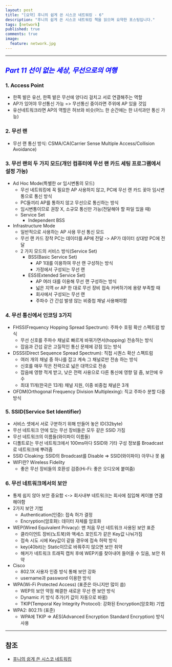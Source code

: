 ```yaml
---
layout: post
title: "[요약] 후니의 쉽게 쓴 시스코 네트워킹 - 6"
description: "후니의 쉽게 쓴 시스코 네트워킹 책을 읽으며 요약한 포스팅입니다."
tags: [network]
published: true
comments: true
image:
  feature: network.jpg
---
```

---

## <span style="color:blue"> *Part 11 선이 없는 세상, 무선으로의 여행* </span>
### 1. Access Point
  - 한쪽 발은 유선, 한쪽 발은 무선에 양다리 걸치고 서로 연결해주는 역할
  - AP가 있어야 무선통신 가능 => 무선통신 중이라면 주위에 AP 있을 것임
  - 유선네트워크라면 AP의 역할은 허브와 비슷(어느 한 순간에는 한 녀석과만 통신 가능)

### 2. 무선 랜
  - 무선 랜 통신 방식: CSMA/CA(Carrier Sense Multiple Access/Collision Avoidance)

### 3. 무선 랜의 두 가지 모드(개인 컴퓨터에 무선 랜 카드 세팅 프로그램에서 설정 가능)
  - Ad Hoc Mode(특별한 or 임시변통의 모드)
    - 무선 네트워킹에 꼭 필요한 AP 사용하지 않고, PC에 무선 랜 카드 꽂아 임시변통으로 통신 방식
    - PC들끼리 AP를 통하지 않고 무선으로 통신하는 방식
    - 임시변통이므로 권장 X, 소규모 통신만 가능(전달해야 할 파일 있을 때)
    - Service Set
      - Independent BSS
  - Infrastructure Mode
    - 일반적으로 사용하는 AP 사용 무선 통신 모드
    - 무선 랜 카드 장착 PC는 데이터를 AP에 전달 -> AP가 데이터 상대방 PC에 전달
    - 2 가지 모드의 서비스 방식(Service Set)
      - BSS(Basic Service Set)
        - AP 1대를 이용하여 무선 랜 구성하는 방식
        - 가정에서 구성되는 무선 랜
      - ESS(Extended Service Set)
        - AP 여러 대를 이용해 무선 랜 구성하는 방식
        - 넓은 지역 or AP 한 대로 무선 장비 접속 커버하기에 용량 부족할 때
        - 회사에서 구성되는 무선 랜
        - 주파수 간 간섭 발생 않는 비중첩 채널 사용해야함

### 4. 무선 통신에서 인코딩 3가지
  - FHSS(Frequency Hopping Spread Spectrum): 주파수 호핑 확산 스펙트럼 방식
    - 무선 신호를 주파수 채널로 빠르게 바꿔가면서(hopping) 전송하는 방식
    - 잡음과 간섭 같은 고질적인 통신 문제에 강점 있는 방식
  - DSSS(Direct Sequence Spread Spectrum): 직접 시퀀스 확산 스펙트럼
    - 여러 개의 채널 중 하나를 잡고 계속 그 채널로만 전송 하는 방식
    - 신호를 매우 작은 전력으로 넓은 대역으로 전송
    - 잡음에 영향 적게 받고, 낮은 전력 사용으로 다른 통신에 영향 덜 줌, 보안에 우수
    - 최대 11개(한국은 13개) 채널 지원, 이중 비중첩 채널은 3개
  - OFDM(Orthogonal Frequency Division Multiplexing): 직교 주파수 분할 다중 방식

### 5. SSID(Service Set Identifier)
  - 서비스 셋에서 서로 구분하기 위해 만들어 놓은 ID(32byte)
  - 무선 네트워크 안에 있는 무선 장비들은 모두 같은 SSID 가짐
  - 무선 네트워크의 이름들(와이파이 이름들)
  - 디폴트로는 무선 네트워크에서 100ms마다 SSID와 기타 구성 정보를 Broadcast로 네트워크에 뿌려줌
  - SSID Cloaking: SSID의 Broadcast를 Disable => SSID(와이파이) 아무나 못 봄
  - WIFI란? Wireless Fidelity
    - 좋은 무선 장비들의 호환성 검증(Hi-Fi: 좋은 오디오에 붙여줌)

### 6. 무선 네트워크에서의 보안
  - 통제 쉽지 않아 보안 중요함 <-> 회사내부 네트워크는 회사에 침입해 케이블 연결해야함
  - 2가지 보안 기법
    - Authentication(인증): 접속 허가 결정
    - Encryption(암호화): 데이터 자체를 암호화
  - WEP(Wired Equivalent Privacy): 맨 처음 무선 네트워크 사용된 보안 표준
    - 클라이언트 장비(노트북)와 액세스 포인트가 같은 Key값 나눠가짐
    - 접속 시도 시에 Key값이 같을 경우에 접속 허락 방식
    - key(40bit)는 Static이므로 바꿔주지 않으면 보안 취약
    - 해커가 네트워크 트래픽 캡처 후에 WEP키를 찾아내어 들어올 수 있음, 보안 취약
  - Cisco
    - 802.1X 사용자 인증 방식 통해 보안 강화
    - username과 password 이용한 방식
  - WPA(Wi-Fi Protected Access) (표준은 아니지만 많이 씀)
    - WEP의 보안 약점 해결한 새로운 무선 랜 보안 방식
    - Dynamic 키 방식 추가(키 값이 자동으로 바뀜)
    - TKIP(Temporal Key Integrity Protocol): 강화된 Encryption(암호화) 기법
  - WPA2: 802.11i (표준)
    - WPA에 TKIP => AES(Advanced Encryption Standard Encryption) 방식 사용


---
## 참조
  * [후니의 쉽게 쓴 시스코 네트워킹](http://www.kyobobook.co.kr/search/SearchCommonMain.jsp)
